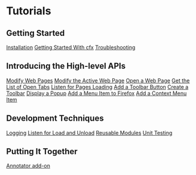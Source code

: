 <!-- This Source Code Form is subject to the terms of the Mozilla Public
   - License, v. 2.0. If a copy of the MPL was not distributed with this
   - file, You can obtain one at http://mozilla.org/MPL/2.0/. -->

# Tutorials #

## Getting Started ##

<div class="buttonarray">

<a href="dev-guide/addon-development/installation.html">Installation</a>
<a href="dev-guide/addon-development/tutorials/getting-started-with-cfx.html">Getting Started With cfx</a>
<a href="dev-guide/addon-development/troubleshooting.html">Troubleshooting</a>

</div>

## Introducing the High-level APIs ##

<div class="buttonarray">

 <a href="dev-guide/addon-development/tutorials/modifying-web-pages-url.html">Modify Web Pages</a>
 <a href="dev-guide/addon-development/tutorials/modifying-web-pages-tab.html">Modify the Active Web Page</a>
 <a href="dev-guide/addon-development/tutorials/open-a-web-page.html">Open a Web Page</a>
 <a href="dev-guide/addon-development/tutorials/list-open-tabs.html">Get the List of Open Tabs</a>
 <a href="dev-guide/addon-development/tutorials/listen-for-page-load.html">Listen for Pages Loading</a>
 <a href="dev-guide/addon-development/tutorials/adding-toolbar-button.html">Add a Toolbar Button</a>
 <a href="dev-guide/addon-development/tutorials/adding-toolbar-content.html">Create a Toolbar</a>
 <a href="dev-guide/addon-development/tutorials/display-a-popup.html">Display a Popup</a>
 <a href="dev-guide/addon-development/tutorials/adding-menus.html">Add a Menu Item to Firefox</a>
 <a href="dev-guide/addon-development/tutorials/add-a-context-menu-item.html">Add a Context Menu Item</a>
 
</div>

## Development Techniques ##

<div class="buttonarray">

 <a href="dev-guide/addon-development/tutorials/logging.html">Logging</a>
 <a href="dev-guide/addon-development/tutorials/load-and-unload.html">Listen for Load and Unload</a>
 <a href="dev-guide/addon-development/tutorials/reusable-modules.html">Reusable Modules</a>
 <a href="dev-guide/addon-development/tutorials/unit-testing.html">Unit Testing</a>
 
</div>

## Putting It Together ##

<div class="buttonarray">
<a href="dev-guide/addon-development/tutorials/annotator/annotator.html">Annotator add-on</a>

</div>
